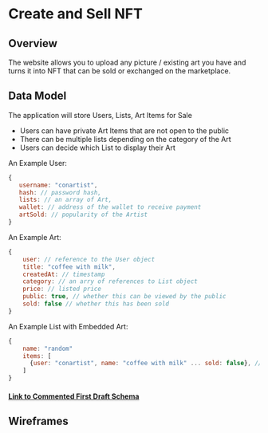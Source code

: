 # Create and Sell NFT

## Overview
The website allows you to upload any picture / existing art you have and turns it into NFT that can be sold or exchanged on the marketplace.

## Data Model
The application will store Users, Lists, Art Items for Sale

* Users can have private Art Items that are not open to the public
* There can be multiple lists depending on the category of the Art
* Users can decide which List to display their Art

An Example User:
  
 ```js  
 {
    username: "conartist",
    hash: // password hash,
    lists: // an array of Art,
    wallet: // address of the wallet to receive payment
    artSold: // popularity of the Artist
}
```
An Example Art:
```js
{
    user: // reference to the User object
    title: "coffee with milk", 
    createdAt: // timestamp
    category: // an arry of references to List object
    price: // listed price
    public: true, // whether this can be viewed by the public
    sold: false // whether this has been sold
}
```
An Example List with Embedded Art:
```js
{
    name: "random" 
    items: [
      {user: "conartist", name: "coffee with milk" ... sold: false}, // An array of reference to the Art Object
    ]
}
```
#### [Link to Commented First Draft Schema](./db.js)

## Wireframes

